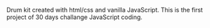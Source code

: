 Drum kit created with html/css and vanilla JavaScript. 
This is the first project of 30 days challange JavaScript coding.
